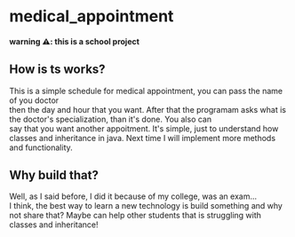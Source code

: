 # medical_appointment

#### warning ⚠️: this is a school project

## How is ts works?
This is a simple schedule for medical appointment, you can pass the name of you doctor <br>
then the day and hour that you want.
After that the programam asks what is the doctor's specialization, than it's done. You also can<br> say that you want another appoitment.
It's simple, just to understand how classes and inheritance in java. Next time I will implement more methods and functionality. 

## Why build that?
Well, as I said before, I did it because of my college, was an exam... <br> I think, the best way to learn a new technology is build something 
and why not share that? Maybe can help other students that is struggling with classes and inheritance!
